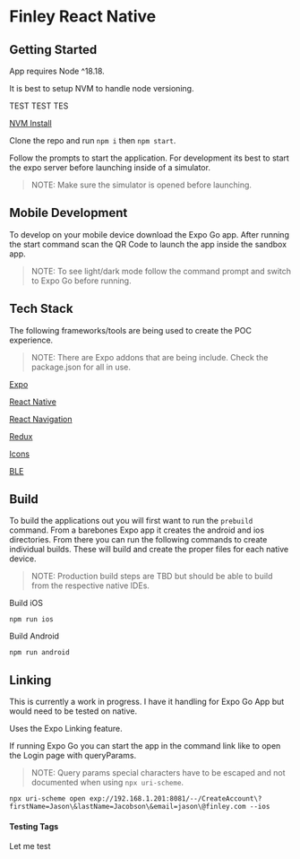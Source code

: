 # Finley React Native

## Getting Started
App requires Node ^18.18.

It is best to setup NVM to handle node versioning.

TEST TEST TES

[NVM Install](https://github.com/nvm-sh/nvm)

Clone the repo and run `npm i` then `npm start`.

Follow the prompts to start the application. For development its best to start the expo server before launching inside of a simulator.

> NOTE: Make sure the simulator is opened before launching.

## Mobile Development
To develop on your mobile device download the Expo Go app. After running the start command scan the QR Code to launch the app inside the sandbox app.

> NOTE: To see light/dark mode follow the command prompt and switch to Expo Go before running.

## Tech Stack
The following frameworks/tools are being used to create the POC experience.

> NOTE: There are Expo addons that are being include. Check the package.json for all in use.

[Expo](https://expo.dev/)

[React Native](https://reactnative.dev/)

[React Navigation](https://reactnavigation.org/)

[Redux](https://redux-toolkit.js.org/)

[Icons](https://github.com/oblador/react-native-vector-icons)

[BLE](https://github.com/dotintent/react-native-ble-plx)

## Build
To build the applications out you will first want to run the `prebuild` command. From a barebones Expo app it creates the
android and ios directories. From there you can run the following commands to create individual builds. These will build and create the proper files for each native device.

> NOTE: Production build steps are TBD but should be able to build from the respective native IDEs.

Build iOS

```
npm run ios
```

Build Android

```
npm run android
```


## Linking
This is currently a work in progress. I have it handling for Expo Go App but would need to be tested on native.

Uses the Expo Linking feature.

If running Expo Go you can start the app in the command link like to open the Login page with queryParams.

> NOTE: Query params special characters have to be escaped and not documented when using `npx uri-scheme`.

```
npx uri-scheme open exp://192.168.1.201:8081/--/CreateAccount\?firstName=Jason\&lastName=Jacobson\&email=jason\@finley.com --ios
```

#### Testing Tags
Let me test